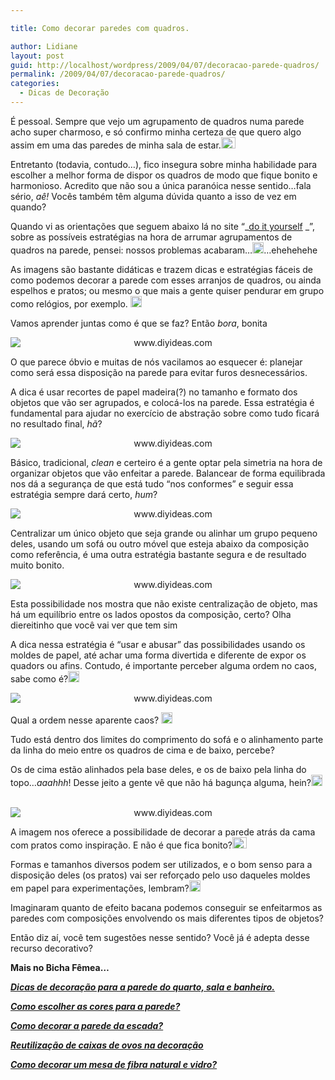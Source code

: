 ```yaml
---

title: Como decorar paredes com quadros.

author: Lidiane
layout: post
guid: http://localhost/wordpress/2009/04/07/decoracao-parede-quadros/
permalink: /2009/04/07/decoracao-parede-quadros/
categories:
  - Dicas de Decoração
---
```

É pessoal. Sempre que vejo um agrupamento de quadros numa parede acho super charmoso, e só confirmo minha certeza de que quero algo assim em uma das paredes de minha sala de estar.[<img style="display: inline;" title="clip_image001" src="http://www.trololodemulher.com.br/blog/wp-content/uploads/2009/04/clip-image001-thumb9.gif" alt="clip_image001" width="23" height="18" />](http://www.trololodemulher.com.br/blog/wp-content/uploads/2009/04/clip-image00124.gif)

Entretanto (todavia, contudo…), fico insegura sobre minha habilidade para escolher a melhor forma de dispor os quadros de modo que fique bonito e harmonioso. Acredito que não sou a única paranóica nesse sentido…fala sério, _aê!_ Vocês também têm alguma dúvida quanto a isso de vez em quando?

Quando vi as orientações que seguem abaixo lá no site “_[do it yourself](http://www.diyideas.com/) _”,  sobre as possíveis estratégias na hora de arrumar agrupamentos de quadros na parede, pensei: nossos problemas acabaram…[<img style="display: inline;" title="clip_image001[6]" src="http://www.trololodemulher.com.br/blog/wp-content/uploads/2009/04/clip-image0016-thumb5.gif" alt="clip_image001[6]" width="18" height="18" />](http://www.trololodemulher.com.br/blog/wp-content/uploads/2009/04/clip-image00165.gif)…ehehehehe

As imagens são bastante didáticas e trazem dicas e estratégias fáceis de como podemos decorar a parede com esses arranjos de quadros, ou ainda espelhos e pratos; ou mesmo o que mais a gente quiser pendurar em grupo como relógios, por exemplo. [<img style="display: inline;" title="clip_image001[10]" src="http://www.trololodemulher.com.br/blog/wp-content/uploads/2009/04/clip-image00110-thumb1.gif" alt="clip_image001[10]" width="18" height="18" />](http://www.trololodemulher.com.br/blog/wp-content/uploads/2009/04/clip-image001102.gif) 

Vamos aprender juntas como é que se faz? Então _bora_, bonita![<img style="display: inline;" title="clip_image001[8]" src="http://www.trololodemulher.com.br/blog/wp-content/uploads/2009/04/clip-image0018-thumb3.gif" alt="clip_image001[8]" width="18" height="18" />](http://www.trololodemulher.com.br/blog/wp-content/uploads/2009/04/clip-image00183.gif)

<p style="text-align: center;">
  <img class="aligncenter" style="display: block; float: none; margin-left: auto; margin-right: auto;" title="www.diyideas.com" src="http://www.diyideas.com/images/artwork-arranging_1.jpg" alt="www.diyideas.com" />
</p>

O que parece óbvio e muitas de nós vacilamos ao esquecer é: planejar como será essa disposição na parede para evitar furos desnecessários.

A dica é usar recortes de papel madeira(?) no tamanho e formato dos objetos que vão ser agrupados, e colocá-los na parede. Essa estratégia é fundamental para ajudar no exercício de abstração sobre como tudo ficará no resultado final, _hã_?

<p style="text-align: center;">
  <img class="aligncenter" style="display: block; float: none; margin-left: auto; margin-right: auto;" title="www.diyideas.com" src="http://www.diyideas.com/images/artwork-arranging_2.jpg" alt="www.diyideas.com" />
</p>

Básico, tradicional, _clean_ e certeiro é a gente optar pela simetria na hora de organizar objetos que vão enfeitar a parede. Balancear de forma equilibrada nos dá a segurança de que está tudo “nos conformes” e seguir essa estratégia sempre dará certo, _hum_?![<img style="display: inline;" title="clip_image001[12]" src="http://www.trololodemulher.com.br/blog/wp-content/uploads/2009/04/clip-image00112-thumb3.gif" alt="clip_image001[12]" width="18" height="18" />](http://www.trololodemulher.com.br/blog/wp-content/uploads/2009/04/clip-image001124.gif)

<p style="text-align: center;">
  <img class="aligncenter" style="display: block; float: none; margin-left: auto; margin-right: auto;" title="www.diyideas.com" src="http://www.diyideas.com/images/artwork-arranging_3.jpg" alt="www.diyideas.com" />
</p>

Centralizar um único objeto que seja grande ou alinhar um grupo pequeno deles, usando um sofá ou outro móvel que esteja abaixo da composição como referência, é uma outra estratégia bastante segura e de resultado muito bonito.

<p style="text-align: center;">
  <img class="aligncenter" style="display: block; float: none; margin-left: auto; margin-right: auto;" title="www.diyideas.com" src="http://www.diyideas.com/images/artwork-arranging_4.jpg" alt="www.diyideas.com" />
</p>

Esta possibilidade nos mostra que não existe centralização de objeto, mas há um equilíbrio entre os lados opostos da composição, certo? Olha diereitinho que você vai ver que tem sim![<img style="display: inline;" title="clip_image001[14]" src="http://www.trololodemulher.com.br/blog/wp-content/uploads/2009/04/clip-image00114-thumb2.gif" alt="clip_image001[14]" width="23" height="18" />](http://www.trololodemulher.com.br/blog/wp-content/uploads/2009/04/clip-image001142.gif)

A dica nessa estratégia é “usar e abusar” das possibilidades usando os moldes de papel, até achar uma forma divertida e diferente de expor os quadors ou afins. Contudo, é importante perceber alguma ordem no caos, sabe como é?[<img style="display: inline;" title="clip_image001[16]" src="http://www.trololodemulher.com.br/blog/wp-content/uploads/2009/04/clip-image00116-thumb2.gif" alt="clip_image001[16]" width="18" height="18" />](http://www.trololodemulher.com.br/blog/wp-content/uploads/2009/04/clip-image001162.gif)

<p style="text-align: center;">
  <img class="aligncenter" style="display: block; float: none; margin-left: auto; margin-right: auto;" title="www.diyideas.com" src="http://www.diyideas.com/images/artwork-arranging_5.jpg" alt="www.diyideas.com" />
</p>

Qual a ordem nesse aparente caos? [<img style="display: inline;" title="clip_image001[18]" src="http://www.trololodemulher.com.br/blog/wp-content/uploads/2009/04/clip-image00118-thumb2.gif" alt="clip_image001[18]" width="18" height="18" />](http://www.trololodemulher.com.br/blog/wp-content/uploads/2009/04/clip-image001182.gif)

Tudo está dentro dos limites do comprimento do sofá e o alinhamento parte da linha do meio entre os quadros de cima e de baixo, percebe?

Os de cima estão alinhados pela base deles, e os de baixo pela linha do topo…_aaahhh_! Desse jeito a gente vê que não há bagunça alguma, hein?[<img style="display: inline;" title="clip_image001[20]" src="http://www.trololodemulher.com.br/blog/wp-content/uploads/2009/04/clip-image00120-thumb2.gif" alt="clip_image001[20]" width="18" height="18" />](http://www.trololodemulher.com.br/blog/wp-content/uploads/2009/04/clip-image001202.gif)

<p style="text-align: center;">
   <img class="aligncenter" style="display: block; float: none; margin-left: auto; margin-right: auto;" title="www.diyideas.com" src="http://www.diyideas.com/images/artwork-arranging_7.jpg" alt="www.diyideas.com" />
</p>

A imagem nos oferece a possibilidade de decorar a parede atrás da cama com pratos como inspiração. E não é que fica bonito?[<img style="display: inline;" title="clip_image001[24]" src="http://www.trololodemulher.com.br/blog/wp-content/uploads/2009/04/clip-image00124-thumb.gif" alt="clip_image001[24]" width="23" height="18" />](http://www.trololodemulher.com.br/blog/wp-content/uploads/2009/04/clip-image001241.gif)

Formas e tamanhos diversos podem ser utilizados, e o bom senso para a disposição deles (os pratos) vai ser reforçado pelo uso daqueles moldes em papel para experimentações, lembram?[<img style="display: inline;" title="clip_image001[22]" src="http://www.trololodemulher.com.br/blog/wp-content/uploads/2009/04/clip-image00122-thumb2.gif" alt="clip_image001[22]" width="18" height="18" />](http://www.trololodemulher.com.br/blog/wp-content/uploads/2009/04/clip-image001222.gif)

Imaginaram quanto de efeito bacana podemos conseguir se enfeitarmos as paredes com composições envolvendo os mais diferentes tipos de objetos?

<span>Então diz aí, você tem sugestões nesse sentido? Você já é adepta desse recurso decorativo?</span>

<span>**Mais no Bicha Fêmea&#8230;**</span>

<span>**_<a href="http://www.trololodemulher.com.br/2009/07/13/alternativas-que-podem-transformar-sua-parede/" target="_self">Dicas de decoração para a parede do quarto, sala e banheiro.</a>_**</span>

<span>**_<a href="http://www.trololodemulher.com.br/2010/05/31/cores-para-parede/" target="_self">Como escolher as cores para a parede?</a>_**</span>

<span>**_<a href="http://www.trololodemulher.com.br/2010/05/24/como-decorar-parede-escada/" target="_self">Como decorar a parede da escada?</a>_**</span>

<span>**_<a href="http://www.trololodemulher.com.br/2010/01/04/caixas-ovos-decorao/" target="_self">Reutilização de caixas de ovos na decoração</a>_**</span>

<span>**_<a href="http://www.trololodemulher.com.br/2009/11/24/mesa-fibra-natural-e-vidro/" target="_self">Como decorar um mesa de fibra natural e vidro?</a>_**</span>